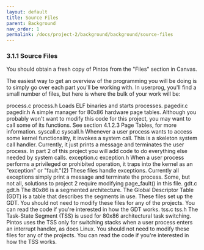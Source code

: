```yaml
---
layout: default
title: Source Files
parent: Background
nav_order: 1
permalink: /docs/project-2/background/background/source-files
---
```


### 3.1.1 Source Files

You should obtain a fresh copy of Pintos from the "Files" section in Canvas.

The easiest way to get an overview of the programming you will be doing is to simply go over each part you'll be working with. In userprog, you'll find a small number of files, but here is where the bulk of your work will be:

process.c
process.h
Loads ELF binaries and starts processes.
pagedir.c
pagedir.h
A simple manager for 80x86 hardware page tables. Although you probably won't want to modify this code for this project, you may want to call some of its functions. See section 4.1.2.3 Page Tables, for more information.
syscall.c
syscall.h
Whenever a user process wants to access some kernel functionality, it invokes a system call. This is a skeleton system call handler. Currently, it just prints a message and terminates the user process. In part 2 of this project you will add code to do everything else needed by system calls.
exception.c
exception.h
When a user process performs a privileged or prohibited operation, it traps into the kernel as an "exception" or "fault."(2) These files handle exceptions. Currently all exceptions simply print a message and terminate the process. Some, but not all, solutions to project 2 require modifying page_fault() in this file.
gdt.c
gdt.h
The 80x86 is a segmented architecture. The Global Descriptor Table (GDT) is a table that describes the segments in use. These files set up the GDT. You should not need to modify these files for any of the projects. You can read the code if you're interested in how the GDT works.
tss.c
tss.h
The Task-State Segment (TSS) is used for 80x86 architectural task switching. Pintos uses the TSS only for switching stacks when a user process enters an interrupt handler, as does Linux. You should not need to modify these files for any of the projects. You can read the code if you're interested in how the TSS works.

